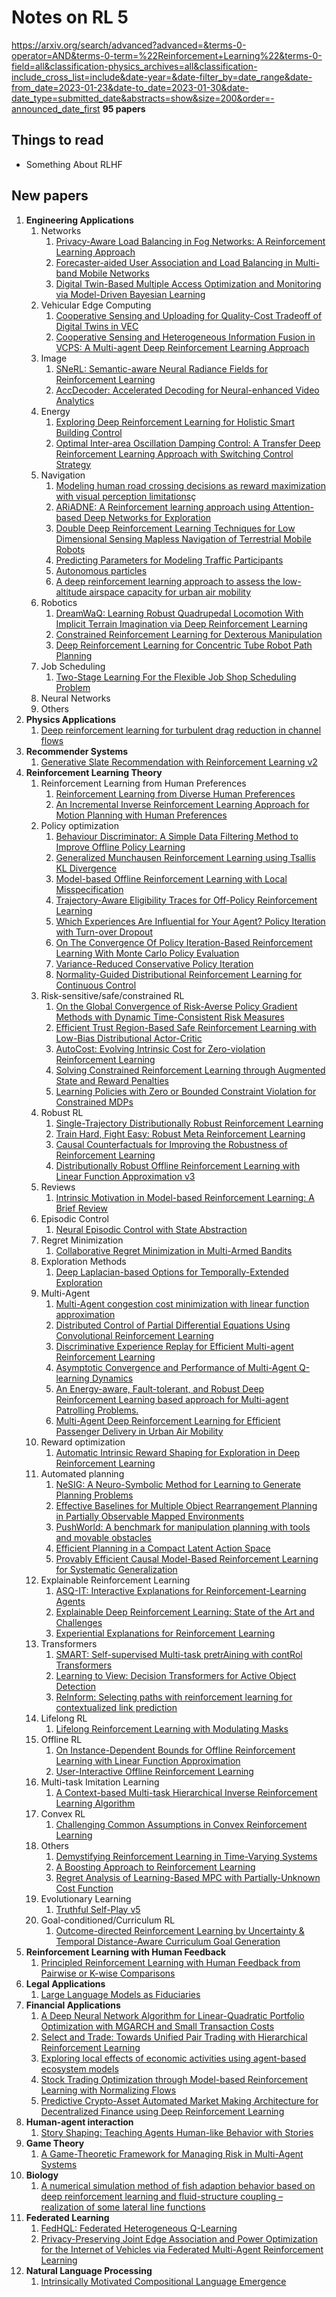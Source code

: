 # Notes on RL 5

https://arxiv.org/search/advanced?advanced=&terms-0-operator=AND&terms-0-term=%22Reinforcement+Learning%22&terms-0-field=all&classification-physics_archives=all&classification-include_cross_list=include&date-year=&date-filter_by=date_range&date-from_date=2023-01-23&date-to_date=2023-01-30&date-date_type=submitted_date&abstracts=show&size=200&order=-announced_date_first
__95 papers__

## Things to read

* Something About RLHF

## New papers

1. __Engineering Applications__
   1. Networks
      1. [Privacy-Aware Load Balancing in Fog Networks: A Reinforcement Learning Approach](https://arxiv.org/pdf/2301.09497.pdf)
      2. [Forecaster-aided User Association and Load Balancing in Multi-band Mobile Networks](https://arxiv.org/pdf/2301.09294.pdf)
      3. [Digital Twin-Based Multiple Access Optimization and Monitoring via Model-Driven Bayesian Learning](https://arxiv.org/pdf/2210.05582.pdf)
   2. Vehicular Edge Computing
      1. [Cooperative Sensing and Uploading for Quality-Cost Tradeoff of Digital Twins in VEC](https://arxiv.org/pdf/2210.17386.pdf)
      2. [Cooperative Sensing and Heterogeneous Information Fusion in VCPS: A Multi-agent Deep Reinforcement Learning Approach](https://arxiv.org/pdf/2209.12265.pdf)
   3. Image
      1. [SNeRL: Semantic-aware Neural Radiance Fields for Reinforcement Learning](https://arxiv.org/pdf/2301.11520.pdf)
      2. [AccDecoder: Accelerated Decoding for Neural-enhanced Video Analytics](https://arxiv.org/pdf/2301.08664.pdf)
   4. Energy
      1. [Exploring Deep Reinforcement Learning for Holistic Smart Building Control](https://arxiv.org/pdf/2301.11510.pdf)
      2. [Optimal Inter-area Oscillation Damping Control: A Transfer Deep Reinforcement Learning Approach with Switching Control Strategy](https://arxiv.org/pdf/2301.09321.pdf)
   5. Navigation
      1. [Modeling human road crossing decisions as reward maximization with visual perception limitations](https://arxiv.org/pdf/2301.11737.pdf)ç
      2. [ARiADNE: A Reinforcement learning approach using Attention-based Deep Networks for Exploration](https://arxiv.org/pdf/2301.11575.pdf)
      3. [Double Deep Reinforcement Learning Techniques for Low Dimensional Sensing Mapless Navigation of Terrestrial Mobile Robots](https://arxiv.org/pdf/2301.11173.pdf)
      4. [Predicting Parameters for Modeling Traffic Participants](https://arxiv.org/pdf/2301.10893.pdf)
      5. [Autonomous particles](https://arxiv.org/pdf/2301.10077.pdf)
      6. [A deep reinforcement learning approach to assess the low-altitude airspace capacity for urban air mobility](https://arxiv.org/pdf/2301.09758.pdf)
   6. Robotics
      1. [DreamWaQ: Learning Robust Quadrupedal Locomotion With Implicit Terrain Imagination via Deep Reinforcement Learning](https://arxiv.org/pdf/2301.10602.pdf)
      2. [Constrained Reinforcement Learning for Dexterous Manipulation](https://arxiv.org/pdf/2301.09766.pdf)
      3. [Deep Reinforcement Learning for Concentric Tube Robot Path Planning](https://arxiv.org/pdf/2301.09162.pdf)
   7. Job Scheduling
      1. [Two-Stage Learning For the Flexible Job Shop Scheduling Problem](https://arxiv.org/pdf/2301.09703.pdf)
   8. Neural Networks
   9. Others
2. __Physics Applications__
   1. [Deep reinforcement learning for turbulent drag reduction in channel flows](https://arxiv.org/pdf/2301.09889.pdf)
3. __Recommender Systems__
   1. [Generative Slate Recommendation with Reinforcement Learning v2](https://arxiv.org/pdf/2301.08632.pdf)
4. __Reinforcement Learning Theory__
   1. Reinforcement Learning from Human Preferences
      1. [Reinforcement Learning from Diverse Human Preferences](https://arxiv.org/pdf/2301.11774.pdf)
      2. [An Incremental Inverse Reinforcement Learning Approach for Motion Planning with Human Preferences](https://arxiv.org/pdf/2301.10528.pdf)
   2. Policy optimization
      1. [Behaviour Discriminator: A Simple Data Filtering Method to Improve Offline Policy Learning](https://arxiv.org/pdf/2301.11734.pdf)
      2. [Generalized Munchausen Reinforcement Learning using Tsallis KL Divergence](https://arxiv.org/pdf/2301.11476.pdf)
      3. [Model-based Offline Reinforcement Learning with Local Misspecification](https://arxiv.org/pdf/2301.11426.pdf)
      4. [Trajectory-Aware Eligibility Traces for Off-Policy Reinforcement Learning](https://arxiv.org/pdf/2301.11321.pdf)
      5. [Which Experiences Are Influential for Your Agent? Policy Iteration with Turn-over Dropout](https://arxiv.org/pdf/2301.11168.pdf)
      6. [On The Convergence Of Policy Iteration-Based Reinforcement Learning With Monte Carlo Policy Evaluation](https://arxiv.org/pdf/2301.09709.pdf)
      7. [Variance-Reduced Conservative Policy Iteration](https://arxiv.org/pdf/2212.06283.pdf)
      8. [Normality-Guided Distributional Reinforcement Learning for Continuous Control](https://arxiv.org/pdf/2208.13125.pdf)
   3. Risk-sensitive/safe/constrained RL
      1. [On the Global Convergence of Risk-Averse Policy Gradient Methods with Dynamic Time-Consistent Risk Measures](https://arxiv.org/pdf/2301.10932.pdf)
      2. [Efficient Trust Region-Based Safe Reinforcement Learning with Low-Bias Distributional Actor-Critic](https://arxiv.org/pdf/2301.10923.pdf)
      3. [AutoCost: Evolving Intrinsic Cost for Zero-violation Reinforcement Learning](https://arxiv.org/pdf/2301.10339.pdf)
      4. [Solving Constrained Reinforcement Learning through Augmented State and Reward Penalties](https://arxiv.org/pdf/2301.11592.pdf)
      5. [Learning Policies with Zero or Bounded Constraint Violation for Constrained MDPs](https://arxiv.org/pdf/2106.02684.pdf)
   4. Robust RL
      1. [Single-Trajectory Distributionally Robust Reinforcement Learning](https://arxiv.org/pdf/2301.11721.pdf)
      2. [Train Hard, Fight Easy: Robust Meta Reinforcement Learning](https://arxiv.org/pdf/2301.11147.pdf)
      3. [Causal Counterfactuals for Improving the Robustness of Reinforcement Learning](https://arxiv.org/pdf/2211.05551.pdf)
      4. [Distributionally Robust Offline Reinforcement Learning with Linear Function Approximation v3](https://arxiv.org/pdf/2209.06620.pdf)
   5. Reviews
      1. [Intrinsic Motivation in Model-based Reinforcement Learning: A Brief Review](https://arxiv.org/pdf/2301.10067.pdf)
   6. Episodic Control
      1. [Neural Episodic Control with State Abstraction](https://arxiv.org/pdf/2301.11490.pdf)
   7. Regret Minimization
      1. [Collaborative Regret Minimization in Multi-Armed Bandits](https://arxiv.org/pdf/2301.11442.pdf)   
   8. Exploration Methods
      1. [Deep Laplacian-based Options for Temporally-Extended Exploration](https://arxiv.org/pdf/2301.11181.pdf)
   9. Multi-Agent
      1. [Multi-Agent congestion cost minimization with linear function approximation](https://arxiv.org/pdf/2301.10993.pdf)
      2. [Distributed Control of Partial Differential Equations Using Convolutional Reinforcement Learning](https://arxiv.org/pdf/2301.10737.pdf)
      3. [Discriminative Experience Replay for Efficient Multi-agent Reinforcement Learning](https://arxiv.org/pdf/2301.10574.pdf)
      4. [Asymptotic Convergence and Performance of Multi-Agent Q-learning Dynamics](https://arxiv.org/pdf/2301.09619.pdf)
      5. [An Energy-aware, Fault-tolerant, and Robust Deep Reinforcement Learning based approach for Multi-agent Patrolling Problems.](https://arxiv.org/pdf/2212.08230.pdf)
      6. [Multi-Agent Deep Reinforcement Learning for Efficient Passenger Delivery in Urban Air Mobility](https://arxiv.org/pdf/2211.06890.pdf)
   10. Reward optimization
       1. [Automatic Intrinsic Reward Shaping for Exploration in Deep Reinforcement Learning](https://arxiv.org/pdf/2301.10886.pdf)
   11. Automated planning
       1. [NeSIG: A Neuro-Symbolic Method for Learning to Generate Planning Problems](https://arxiv.org/pdf/2301.10280.pdf)
       2. [Effective Baselines for Multiple Object Rearrangement Planning in Partially Observable Mapped Environments](https://arxiv.org/pdf/2301.09854.pdf)
       3. [PushWorld: A benchmark for manipulation planning with tools and movable obstacles](https://arxiv.org/pdf/2301.10289.pdf)
       4. [Efficient Planning in a Compact Latent Action Space](https://arxiv.org/pdf/2208.10291.pdf)
       5. [Provably Efficient Causal Model-Based Reinforcement Learning for Systematic Generalization](https://arxiv.org/pdf/2202.06545.pdf)
   12. Explainable Reinforcement Learning
       1. [ASQ-IT: Interactive Explanations for Reinforcement-Learning Agents](https://arxiv.org/pdf/2301.09941.pdf)
       2. [Explainable Deep Reinforcement Learning: State of the Art and Challenges](https://arxiv.org/pdf/2301.09937.pdf)
       3. [Experiential Explanations for Reinforcement Learning](https://arxiv.org/pdf/2210.04723.pdf)
   13. Transformers
       1. [SMART: Self-supervised Multi-task pretrAining with contRol Transformers](https://arxiv.org/pdf/2301.09816.pdf)
       2. [Learning to View: Decision Transformers for Active Object Detection](https://arxiv.org/pdf/2301.09544.pdf)
       3. [ReInform: Selecting paths with reinforcement learning for contextualized link prediction](https://arxiv.org/pdf/2211.10688.pdf)
   14. Lifelong RL
       1. [Lifelong Reinforcement Learning with Modulating Masks](https://arxiv.org/pdf/2212.11110.pdf)
   15. Offline RL
       1. [On Instance-Dependent Bounds for Offline Reinforcement Learning with Linear Function Approximation](https://arxiv.org/pdf/2211.13208.pdf)
       2. [User-Interactive Offline Reinforcement Learning](https://arxiv.org/pdf/2205.10629.pdf)
   16. Multi-task Imitation Learning
       1. [A Context-based Multi-task Hierarchical Inverse Reinforcement Learning Algorithm](https://arxiv.org/pdf/2210.01969.pdf)
   17. Convex RL
       1. [Challenging Common Assumptions in Convex Reinforcement Learning](https://arxiv.org/pdf/2202.01511.pdf)
   18. Others
       1. [Demystifying Reinforcement Learning in Time-Varying Systems](https://arxiv.org/pdf/2201.05560.pdf)
       2. [A Boosting Approach to Reinforcement Learning](https://arxiv.org/pdf/2108.09767.pdf)
       3. [Regret Analysis of Learning-Based MPC with Partially-Unknown Cost Function](https://arxiv.org/pdf/2108.02307.pdf)
    19. Evolutionary Learning
        1. [Truthful Self-Play v5](https://arxiv.org/pdf/2106.03007.pdf)
    20. Goal-conditioned/Curriculum RL
        1. [Outcome-directed Reinforcement Learning by Uncertainty \& Temporal Distance-Aware Curriculum Goal Generation](https://arxiv.org/pdf/2301.11741.pdf)
5. __Reinforcement Learning with Human Feedback__
   1. [Principled Reinforcement Learning with Human Feedback from Pairwise or K-wise Comparisons](https://arxiv.org/pdf/2301.11270.pdf)
6. __Legal Applications__
   1. [Large Language Models as Fiduciaries](https://arxiv.org/pdf/2301.10095.pdf)
7. __Financial Applications__
   1. [A Deep Neural Network Algorithm for Linear-Quadratic Portfolio Optimization with MGARCH and Small Transaction Costs](https://arxiv.org/pdf/2301.10869.pdf)
   2. [Select and Trade: Towards Unified Pair Trading with Hierarchical Reinforcement Learning](https://arxiv.org/pdf/2301.10724.pdf)
   3. [Exploring local effects of economic activities using agent-based ecosystem models](https://arxiv.org/pdf/2301.10507.pdf)
   4. [Stock Trading Optimization through Model-based Reinforcement Learning with Normalizing Flows](https://arxiv.org/pdf/2301.09297.pdf)
   5. [Predictive Crypto-Asset Automated Market Making Architecture for Decentralized Finance using Deep Reinforcement Learning](https://arxiv.org/pdf/2211.01346.pdf)
8. __Human-agent interaction__
   1. [Story Shaping: Teaching Agents Human-like Behavior with Stories](https://arxiv.org/pdf/2301.10107.pdf)
9. __Game Theory__
    1. [A Game-Theoretic Framework for Managing Risk in Multi-Agent Systems](https://arxiv.org/pdf/2205.15434.pdf)
10. __Biology__
    1. [A numerical simulation method of fish adaption behavior based on deep reinforcement learning and fluid-structure coupling – realization of some lateral line functions](https://arxiv.org/pdf/2301.10085.pdf)
11. __Federated Learning__
    1. [FedHQL: Federated Heterogeneous Q-Learning](https://arxiv.org/pdf/2301.11135.pdf)
    2. [Privacy-Preserving Joint Edge Association and Power Optimization for the Internet of Vehicles via Federated Multi-Agent Reinforcement Learning](https://arxiv.org/pdf/2301.11014.pdf)
12. __Natural Language Processing__
    1. [Intrinsically Motivated Compositional Language Emergence](https://arxiv.org/pdf/2012.05011.pdf)